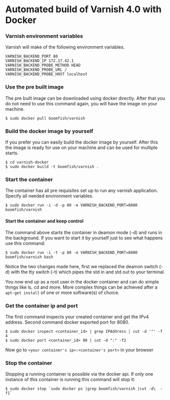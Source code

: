 Automated build of Varnish 4.0 with Docker
===========


### Varnish environment variables
Varnish will make of the following environment variables.

	VARNISH_BACKEND_PORT 80
	VARNISH_BACKEND_IP 172.17.42.1
	VARNISH_BACKEND_PROBE_METHOD HEAD
	VARNISH_BACKEND_PROBE_URL /
	VARNISH_BACKEND_PROBE_HOST localhost

### Use the pre built image
The pre built image can be downloaded using docker directly. After that you do not need to use this command again, you will have the image on your machine.

	$ sudo docker pull boomfish/varnish


### Build the docker image by yourself
If you prefer you can easily build the docker image by yourself. After this the image is ready for use on your machine and can be used for multiple starts.

	$ cd varnish-docker
	$ sudo docker build -t boomfish/varnish .


### Start the container
The container has all pre requisites set up to run any varnish application. Specify all needed environment variables.

	$ sudo docker run -i -d -p 80 -e VARNISH_BACKEND_PORT=8080 boomfish/varnish


#### Start the container and keep control
The command above starts the container in deamon mode (-d) and runs in the background. If you want to start it by yourself just to see what happens use this command:

	$ sudo docker run -i -t -p 80 -e VARNISH_BACKEND_PORT=8080 boomfish/varnish bash

Notice the two changes made here, first we replaced the deamon switch (-d) with the tty switch (-t) which pipes the std in and std out to your terminal.

You now end up as a root user in the docker container and can do simple things like ls, cd and more. More complex things can be achieved after a `apt-get install` of one or more software(s) of choice.

### Get the container ip and port
The first command inspects your created container and get the IPv4 address. Second command docker exported port for 8080.

    $ sudo docker inspect <container_id> | grep IPAddress | cut -d '"' -f 4
    $ sudo docker port <container_id> 80 | cut -d ":" -f2

Now go to `<your container's ip>:<container's port>` in your browser


### Stop the container
Stopping a running container is possible via the docker api. If only one instance of this container is running this command will stop it:

	$ sudo docker stop `sudo docker ps |grep boomfish/varnish |cut -d\  -f1`

